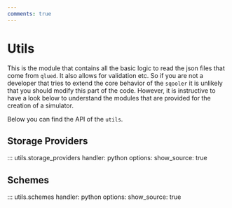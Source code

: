 ```yaml
---
comments: true
---
```


# Utils

This is the module that contains all the basic logic to read the json files that come from `qlued`. It also allows for validation etc. So if you are not a developer that tries to extend the core behavior of the `sqooler` it is unlikely that you should modify this part of the code. However, it is instructive to have a look below to understand the  modules that are provided for the creation of a simulator.


Below you can find the API of the `utils`.

## Storage Providers

::: utils.storage_providers
    handler: python 
    options:
      show_source: true

## Schemes

::: utils.schemes
    handler: python 
    options:
      show_source: true